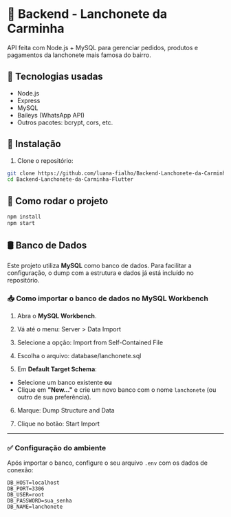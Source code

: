# 🍟 Backend - Lanchonete da Carminha

API feita com Node.js + MySQL para gerenciar pedidos, produtos e pagamentos da lanchonete mais famosa do bairro.

## 🔧 Tecnologias usadas
- Node.js
- Express
- MySQL
- Baileys (WhatsApp API)
- Outros pacotes: bcrypt, cors, etc.

## 🚀 Instalação

1. Clone o repositório:

````bash
git clone https://github.com/luana-fialho/Backend-Lanchonete-da-Carminha-Flutter.git
cd Backend-Lanchonete-da-Carminha-Flutter
````
## 🚀 Como rodar o projeto

```bash
npm install
npm start
````
## 🛢️ Banco de Dados

Este projeto utiliza **MySQL** como banco de dados. Para facilitar a configuração, o dump com a estrutura e dados já está incluído no repositório.

### 📥 Como importar o banco de dados no MySQL Workbench

1. Abra o **MySQL Workbench**.

2. Vá até o menu: Server > Data Import

3. Selecione a opção: Import from Self-Contained File

4. Escolha o arquivo: database/lanchonete.sql

5. Em **Default Target Schema**:
- Selecione um banco existente **ou**
- Clique em **"New..."** e crie um novo banco com o nome `lanchonete` (ou outro de sua preferência).

6. Marque: Dump Structure and Data

7. Clique no botão: Start Import

---

### ✅ Configuração do ambiente

Após importar o banco, configure o seu arquivo `.env` com os dados de conexão:

```env
DB_HOST=localhost
DB_PORT=3306
DB_USER=root
DB_PASSWORD=sua_senha
DB_NAME=lanchonete
